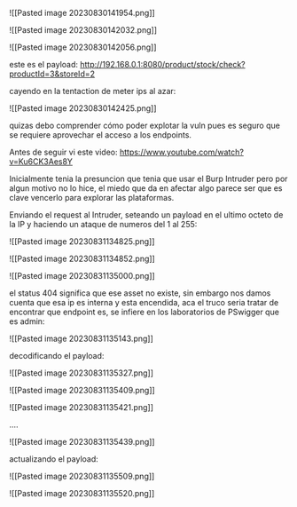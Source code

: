 ![[Pasted image 20230830141954.png]]

![[Pasted image 20230830142032.png]]

![[Pasted image 20230830142056.png]]

este es el payload: http://192.168.0.1:8080/product/stock/check?productId=3&storeId=2

cayendo en la tentaction de meter ips al azar:

![[Pasted image 20230830142425.png]]

quizas debo comprender cómo poder explotar la vuln pues es seguro que se requiere aprovechar el acceso a los endpoints.

Antes de seguir vi este video: https://www.youtube.com/watch?v=Ku6CK3Aes8Y

Inicialmente tenia la presuncion que tenia que usar el Burp Intruder pero por algun motivo no lo hice, el miedo que da en afectar algo parece ser que es clave vencerlo para explorar las plataformas.

Enviando el request al Intruder, seteando un payload en el ultimo octeto de la IP y haciendo un ataque de numeros del 1 al 255:

![[Pasted image 20230831134825.png]]

![[Pasted image 20230831134852.png]]

![[Pasted image 20230831135000.png]]

el status 404 significa que ese asset no existe, sin embargo nos damos cuenta que esa ip es interna y esta encendida, aca el truco seria tratar de encontrar que endpoint es, se infiere en los laboratorios de PSwigger que es admin:

![[Pasted image 20230831135143.png]]

decodificando el payload:

![[Pasted image 20230831135327.png]]

![[Pasted image 20230831135409.png]]

![[Pasted image 20230831135421.png]]

....

![[Pasted image 20230831135439.png]]

actualizando el payload:

![[Pasted image 20230831135509.png]]

![[Pasted image 20230831135520.png]]

